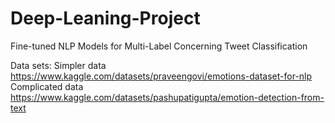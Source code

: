 # Deep-Leaning-Project
Fine-tuned NLP Models for Multi-Label Concerning Tweet Classification

Data sets:
Simpler data
https://www.kaggle.com/datasets/praveengovi/emotions-dataset-for-nlp
Complicated data
https://www.kaggle.com/datasets/pashupatigupta/emotion-detection-from-text
